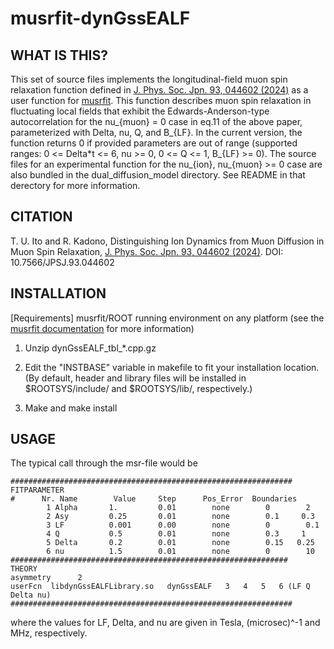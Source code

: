# musrfit-dynGssEALF
## WHAT IS THIS?

This set of source files implements the longitudinal-field muon spin relaxation function defined in [J. Phys. Soc. Jpn. 93, 044602 (2024)](https://journals.jps.jp/doi/10.7566/JPSJ.93.044602) as a user function for [musrfit](https://rmlmcfadden.github.io/musr/musrfit/).
This function describes muon spin relaxation in fluctuating local fields that exhibit the Edwards-Anderson-type autocorrelation for the nu_{muon} = 0 case in eq.11 of the above paper, parameterized with Delta, nu, Q, and B_{LF}.
In the current version, the function returns 0 if provided parameters are out of range (supported ranges: 0 <= Delta*t <= 6, nu >= 0, 0 <= Q <= 1, B_{LF} >= 0).
The source files for an experimental function for the nu_{ion}, nu_{muon} >= 0 case are also bundled in the dual_diffusion_model directory. See README in that derectory for more information.

## CITATION

T. U. Ito and R. Kadono, Distinguishing Ion Dynamics from Muon Diffusion in Muon Spin Relaxation,
[J. Phys. Soc. Jpn. 93, 044602 (2024)](https://journals.jps.jp/doi/10.7566/JPSJ.93.044602). DOI: 10.7566/JPSJ.93.044602

## INSTALLATION

[Requirements] musrfit/ROOT running environment on any platform (see the [musrfit documentation](https://lmu.web.psi.ch/musrfit/user/html/index.html) for more information)

1. Unzip dynGssEALF_tbl_*.cpp.gz

2. Edit the "INSTBASE" variable in makefile to fit your installation location.
(By default, header and library files will be installed in $ROOTSYS/include/ and $ROOTSYS/lib/, respectively.)

3. Make and make install

## USAGE

The typical call through the msr-file would be
```
###############################################################
FITPARAMETER
#      Nr. Name        Value     Step      Pos_Error  Boundaries
        1 Alpha       1.         0.01        none        0        2     
        2 Asy         0.25       0.01        none        0.1     0.3
        3 LF          0.001      0.00        none        0        0.1
        4 Q           0.5        0.01        none        0.3     1
        5 Delta       0.2        0.01        none        0.15   0.25
        6 nu          1.5        0.01        none        0        10
##############################################################
THEORY
asymmetry      2
userFcn  libdynGssEALFLibrary.so   dynGssEALF   3   4   5   6 (LF Q Delta nu)
###############################################################
```
where the values for LF, Delta, and nu are given in Tesla, (microsec)^-1 and MHz, respectively.

